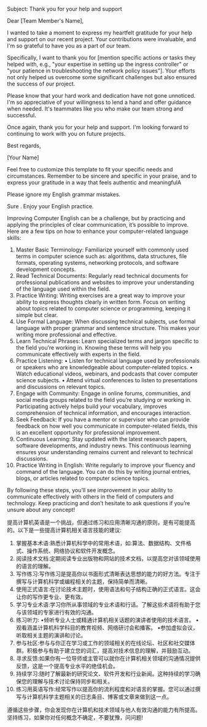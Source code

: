 Subject: Thank you for your help and support

Dear [Team Member's Name],

I wanted to take a moment to express my heartfelt gratitude for your help and support on our recent project. Your contributions were invaluable, and I'm so grateful to have you as a part of our team.

Specifically, I want to thank you for [mention specific actions or tasks they helped with, e.g., "your expertise in setting up the ingress controller" or "your patience in troubleshooting the network policy issues"]. Your efforts not only helped us overcome some significant challenges but also ensured the success of our project.

Please know that your hard work and dedication have not gone unnoticed. I'm so appreciative of your willingness to lend a hand and offer guidance when needed. It's teammates like you who make our team strong and successful.

Once again, thank you for your help and support. I'm looking forward to continuing to work with you on future projects.

Best regards,

[Your Name]

Feel free to customize this template to fit your specific needs and circumstances. Remember to be sincere and specific in your praise, and to express your gratitude in a way that feels authentic and meaningfulA


Please ignore my English grammar mistakes.

Sure . Enjoy your English practice.


Improving Computer English can be a challenge, but by practicing and applying the principles of clear communication, it’s possible to improve. Here are a few tips on how to enhance your computer-related language skills:

1. Master Basic Terminology: Familiarize yourself with commonly used terms in computer science such as: algorithms, data structures, file formats, operating systems, networking protocols, and software development concepts.
2. Read Technical Documents: Regularly read technical documents for professional publications and websites to improve your understanding of the language used within the field.
3. Practice Writing: Writing exercises are a great way to improve your ability to express thoughts clearly in written form. Focus on writing about topics related to computer science or programming, keeping it simple but clear.
4. Use Formal Language: When discussing technical subjects, use formal language with proper grammar and sentence structure. This makes your writing more professional and effective.
5. Learn Technical Phrases: Learn specialized terms and jargon specific to the field you’re working in. Knowing these terms will help you communicate effectively with experts in the field.
6. Practice Listening:
	• Listen for technical language used by professionals or speakers who are knowledgeable about computer-related topics.
	• Watch educational videos, webinars, and podcasts that cover computer science subjects.
	• Attend virtual conferences to listen to presentations and discussions on relevant topics.
7. Engage with Community: Engage in online forums, communities, and social media groups related to the field you’re studying or working in. Participating actively helps build your vocabulary, improves comprehension of technical information, and encourages interaction.
8. Seek Feedback: If you have a mentor or supervisor who can provide feedback on how well you communicate in computer-related fields, this is an excellent opportunity for professional improvement.
9. Continuous Learning: Stay updated with the latest research papers, software developments, and industry news. This continuous learning ensures your understanding remains current and relevant to technical discussions.
10. Practice Writing in English: Write regularly to improve your fluency and command of the language. You can do this by writing journal entries, blogs, or articles related to computer science topics.

By following these steps, you’ll see improvement in your ability to communicate effectively with others in the field of computers and technology. Keep practicing and don’t hesitate to ask questions if you’re unsure about any concept!

提高计算机英语是一个挑战，但通过练习和应用清晰沟通的原则，是有可能提高的。以下是一些提高计算机相关语言技能的建议:

1. 掌握基本术语:熟悉计算机科学中的常用术语，如:算法、数据结构、文件格式、操作系统、网络协议和软件开发概念。
2. 阅读技术文档:定期阅读专业出版物和网站的技术文档，以提高您对该领域使用的语言的理解。
3. 写作练习:写作练习是提高你以书面形式清晰表达思想的能力的好方法。专注于撰写与计算机科学或编程相关的主题，保持简单而清晰。
4. 使用正式语言:在讨论技术主题时，使用语法和句子结构正确的正式语言。这会让你的写作更专业、更有效。
5. 学习专业术语:学习你所从事领域的专业术语和行话。了解这些术语将有助于您与该领域的专家进行有效的沟通。
6. 练习听力:
•倾听专业人士或精通计算机相关话题的演讲者使用的技术语言。
•观看涵盖计算机科学科目的教育视频、网络研讨会和播客。
•参加虚拟会议，听取相关主题的演讲和讨论。
7. 参与社区:参与与你正在学习或工作的领域相关的在线论坛、社区和社交媒体群。积极参与有助于建立您的词汇，提高对技术信息的理解，并鼓励互动。
8. 寻求反馈:如果你有一位导师或主管可以就你在计算机相关领域的沟通情况提供反馈，这是一个提高专业水平的绝佳机会。
9. 持续学习:随时了解最新的研究论文、软件开发和行业新闻。这种持续的学习确保您的理解与技术讨论保持同步和相关。
10. 练习用英语写作:经常写作以提高你的流利程度和对语言的掌握。您可以通过撰写与计算机科学主题相关的日志条目、博客或文章来做到这一点。

遵循这些步骤，你会发现你在计算机和技术领域与他人有效沟通的能力有所提高。坚持练习，如果你对任何概念不确定，不要犹豫，问问题!
